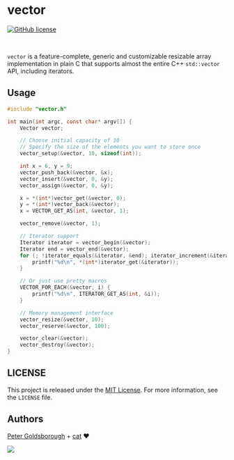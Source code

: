 # vector

[![GitHub license](https://img.shields.io/github/license/mashape/apistatus.svg?style=flat-square)](http://goldsborough.mit-license.org)

<br>

`vector` is a feature-complete, generic and customizable resizable array implementation in plain C that supports almost the entire C++ `std::vector` API, including iterators.

## Usage

```C
#include "vector.h"

int main(int argc, const char* argv[]) {
	Vector vector;

	// Choose initial capacity of 10
	// Specify the size of the elements you want to store once
	vector_setup(&vector, 10, sizeof(int));

	int x = 6, y = 9;
	vector_push_back(&vector, &x);
	vector_insert(&vector, 0, &y);
	vector_assign(&vector, 0, &y);

	x = *(int*)vector_get(&vector, 0);
	y = *(int*)vector_back(&vector);
	x = VECTOR_GET_AS(int, &vector, 1);

	vector_remove(&vector, 1);

	// Iterator support
	Iterator iterator = vector_begin(&vector);
	Iterator end = vector_end(&vector);
	for (; !iterator_equals(&iterator, &end); iterator_increment(&iterator)) {
		printf("%d\n", *(int*)iterator_get(&iterator));
	}

	// Or just use pretty macros
	VECTOR_FOR_EACH(&vector, i) {
		printf("%d\n", ITERATOR_GET_AS(int, &i));
	}

	// Memory management interface
	vector_resize(&vector, 10);
	vector_reserve(&vector, 100);

	vector_clear(&vector);
	vector_destroy(&vector);
}
```

## LICENSE

This project is released under the [MIT License](http://goldsborough.mit-license.org). For more information, see the `LICENSE` file.

## Authors

[Peter Goldsborough](http://www.goldsborough.me) + [cat](https://goo.gl/IpUmJn) :heart:

<a href="https://gratipay.com/~goldsborough/"><img src="http://img.shields.io/gratipay/goldsborough.png?style=flat-square"></a>
